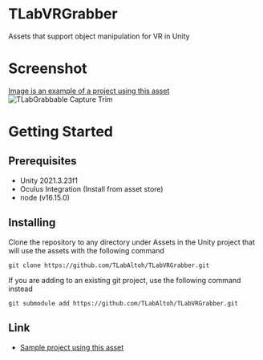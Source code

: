 # TLabVRGrabber
Assets that support object manipulation for VR in Unity  

# Screenshot
[Image is an example of a project using this asset](https://github.com/TLabAltoh/VR_Kensyu)  
![TLabGrabbable Capture Trim](https://user-images.githubusercontent.com/121733943/235363804-01b50f49-674e-40d4-a11e-39ed3ced5600.gif)

# Getting Started
## Prerequisites
- Unity 2021.3.23f1  
- Oculus Integration (Install from asset store)  
- node (v16.15.0)
## Installing
Clone the repository to any directory under Assets in the Unity project that will use the assets with the following command  
```
git clone https://github.com/TLabAltoh/TLabVRGrabber.git
```
If you are adding to an existing git project, use the following command instead
```
git submodule add https://github.com/TLabAltoh/TLabVRGrabber.git
```
## Link
- [Sample project using this asset](https://github.com/TLabAltoh/VR_Kensyu)
